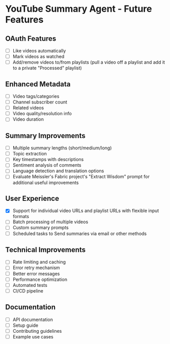 # YouTube Summary Agent - Future Features

## OAuth Features
- [ ] Like videos automatically
- [ ] Mark videos as watched
- [ ] Add/remove videos to/from playlists (pull a video off a playlist and add it to a private "Processed" playlist)

## Enhanced Metadata
- [ ] Video tags/categories
- [ ] Channel subscriber count
- [ ] Related videos
- [ ] Video quality/resolution info
- [ ] Video duration

## Summary Improvements
- [ ] Multiple summary lengths (short/medium/long)
- [ ] Topic extraction
- [ ] Key timestamps with descriptions
- [ ] Sentiment analysis of comments
- [ ] Language detection and translation options
- [ ] Evaluate Meissler's Fabric project's "Extract Wisdom" prompt for additional useful improvements

## User Experience
- [x] Support for individual video URLs and playlist URLs with flexible input formats
- [ ] Batch processing of multiple videos
- [ ] Custom summary prompts
- [ ] Scheduled tasks to Send summaries via email or other methods

## Technical Improvements
- [ ] Rate limiting and caching
- [ ] Error retry mechanism
- [ ] Better error messages
- [ ] Performance optimization
- [ ] Automated tests
- [ ] CI/CD pipeline

## Documentation
- [ ] API documentation
- [ ] Setup guide
- [ ] Contributing guidelines
- [ ] Example use cases
